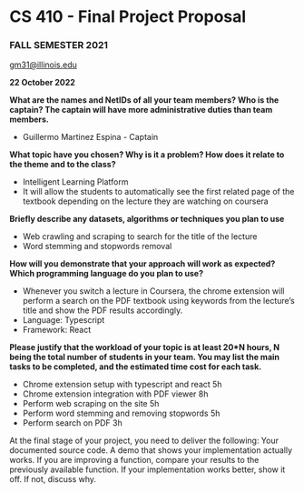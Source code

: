 # CS 410 - Final Project Proposal

### FALL SEMESTER 2021

gm31@illinois.edu

**22 October 2022**

**What are the names and NetIDs of all your team members? Who is the captain? The captain will have more administrative duties than team members.**

- Guillermo Martinez Espina - Captain

**What topic have you chosen? Why is it a problem? How does it relate to the theme and to the class?**

- Intelligent Learning Platform
- It will allow the students to automatically see the first related page of the textbook depending on the lecture they are watching on coursera

**Briefly describe any datasets, algorithms or techniques you plan to use**

- Web crawling and scraping to search for the title of the lecture
- Word stemming and stopwords removal

**How will you demonstrate that your approach will work as expected? Which programming language do you plan to use?**

- Whenever you switch a lecture in Coursera, the chrome extension will perform a search on the PDF textbook using keywords from the lecture’s title and show the PDF results accordingly.
- Language: Typescript
- Framework: React

**Please justify that the workload of your topic is at least 20\*N hours, N being the total number of students in your team. You may list the main tasks to be completed, and the estimated time cost for each task.**

- Chrome extension setup with typescript and react 5h
- Chrome extension integration with PDF viewer 8h
- Perform web scraping on the site 5h
- Perform word stemming and removing stopwords 5h
- Perform search on PDF 3h

At the final stage of your project, you need to deliver the following:
Your documented source code.
A demo that shows your implementation actually works. If you are improving a function, compare your results to the previously available function. If your implementation works better, show it off. If not, discuss why.
